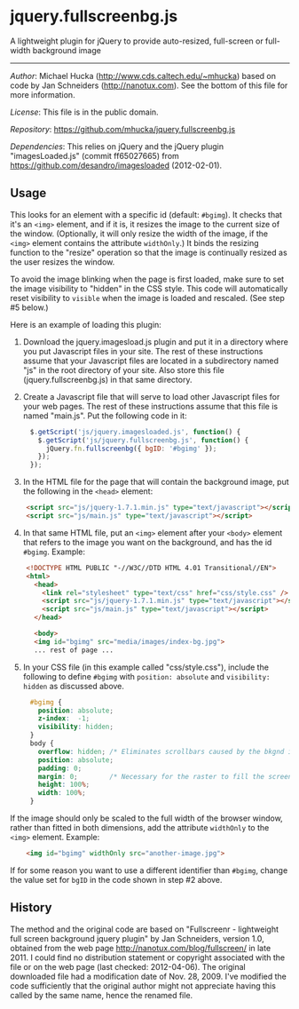jquery.fullscreenbg.js
======================

A lightweight plugin for jQuery to provide auto-resized, full-screen or
full-width background image

----

*Author*: Michael Hucka (http://www.cds.caltech.edu/~mhucka) based on code
by Jan Schneiders (http://nanotux.com).  See the bottom of this file for
more information.

*License*:       This file is in the public domain.

*Repository*:    https://github.com/mhucka/jquery.fullscreenbg.js
 
*Dependencies*: This relies on jQuery and the jQuery plugin
"imagesLoaded.js" (commit ff65027665) from
https://github.com/desandro/imagesloaded (2012-02-01).

Usage
-----

This looks for an element with a specific id (default: `#bgimg`).  It
checks that it's an `<img>` element, and if it is, it resizes the image to
the current size of the window.  (Optionally, it will only resize the width
of the image, if the `<img>` element contains the attribute `widthOnly`.)
It binds the resizing function to the "resize" operation so that the image
is continually resized as the user resizes the window.

To avoid the image blinking when the page is first loaded, make sure to set
the image visibility to "hidden" in the CSS style.  This code will
automatically reset visibility to `visible` when the image is loaded and
rescaled.  (See step #5 below.)

Here is an example of loading this plugin:

1. Download the jquery.imagesload.js plugin and put it in a directory where
   you put Javascript files in your site.  The rest of these instructions
   assume that your Javascript files are located in a subdirectory named "js"
   in the root directory of your site.  Also store this file
   (jquery.fullscreenbg.js) in that same directory.

2. Create a Javascript file that will serve to load other Javascript files
   for your web pages.  The rest of these instructions assume that this file
   is named "main.js".  Put the following code in it:

```javascript
     $.getScript('js/jquery.imagesloaded.js', function() {
       $.getScript('js/jquery.fullscreenbg.js', function() {
         jQuery.fn.fullscreenbg({ bgID: '#bgimg' });
       });
     });
```

3. In the HTML file for the page that will contain the background image, put
   the following in the `<head>` element:

```HTML
	<script src="js/jquery-1.7.1.min.js" type="text/javascript"></script>
	<script src="js/main.js" type="text/javascript"></script>
```

4. In that same HTML file, put an `<img>` element after your `<body>`
   element that refers to the image you want on the background, and has the
   id `#bgimg`.  Example:

```HTML
    <!DOCTYPE HTML PUBLIC "-//W3C//DTD HTML 4.01 Transitional//EN">
    <html>
      <head>
        <link rel="stylesheet" type="text/css" href="css/style.css" />
        <script src="js/jquery-1.7.1.min.js" type="text/javascript"></script>
        <script src="js/main.js" type="text/javascript"></script>
      </head>

      <body>
      <img id="bgimg" src="media/images/index-bg.jpg">
      ... rest of page ...
```

5. In your CSS file (in this example called "css/style.css"), include the
   following to define `#bgimg` with `position: absolute` and `visibility:
   hidden` as discussed above.

```CSS
     #bgimg {
       position: absolute;
       z-index:  -1;
       visibility: hidden;
     }
     body {
       overflow: hidden; /* Eliminates scrollbars caused by the bkgnd image. */
       position: absolute;
       padding: 0;
       margin: 0;        /* Necessary for the raster to fill the screen. */
       height: 100%;
       width: 100%;
     }
```

If the image should only be scaled to the full width of the browser window,
rather than fitted in both dimensions, add the attribute `widthOnly` to the
`<img>` element.  Example:

```HTML
    <img id="bgimg" widthOnly src="another-image.jpg">
```

If for some reason you want to use a different identifier than `#bgimg`, change
the value set for `bgID` in the code shown in step #2 above.


History
-------

The method and the original code are based on "Fullscreenr - lightweight full
screen background jquery plugin" by Jan Schneiders, version 1.0, obtained
from the web page http://nanotux.com/blog/fullscreen/ in late 2011.  I could
find no distribution statement or copyright associated with the file or on
the web page (last checked: 2012-04-06).  The original downloaded file had a
modification date of Nov. 28, 2009.  I've modified the code sufficiently that
the original author might not appreciate having this called by the same name,
hence the renamed file.
